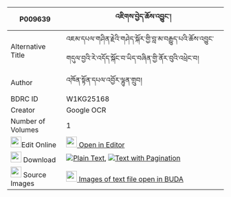 |P009639|འཇིགས་བྱེད་ཆོས་འབྱུང་། 
| --- | --- 
|Alternative Title |འཇམ་དཔལ་གཤིན་རྗེའི་གཤེད་སྐོར་གྱི་བླ་མ་བརྒྱུད་པའི་ཆོས་འབྱུང་གདུལ་བྱའི་རེ་འདོད་སྐོང་བ་ཡིད་བཞིན་གྱི་ནོར་བུའི་འཕྲེང་བ།
|Author| འཁོན་སྟོན་དཔལ་འབྱོར་ལྷུན་གྲུབ།
|BDRC ID | W1KG25168
|Creator | Google OCR
|Number of Volumes| 1
|<img width="25" src="https://img.icons8.com/color/25/000000/edit-property.png">Edit Online| [<img width="25" src="https://avatars.githubusercontent.com/u/45091458?s=200&v=4"> Open in Editor](http://editor.openpecha.org/P009639)
|<img width="25" src="https://img.icons8.com/fluent/48/000000/download-2.png"/>  Download | [![](https://img.icons8.com/color/20/000000/txt.png)Plain Text](https://github.com/Openpecha/P009639/releases/download/v1/jikje_chojung_plain_P009639.zip), [![](https://img.icons8.com/color/20/000000/txt.png)Text with Pagination](https://github.com/Openpecha/P009639/releases/download/v1/jikje_chojung_pages_P009639.zip)
|<img width="25" src="https://img.icons8.com/plasticine/100/000000/pictures-folder.png"/>  Source Images | [<img width="25" src="https://library.bdrc.io/icons/BUDA-small.svg"> Images of text file open in BUDA](https://library.bdrc.io/show/bdr:W1KG25168)